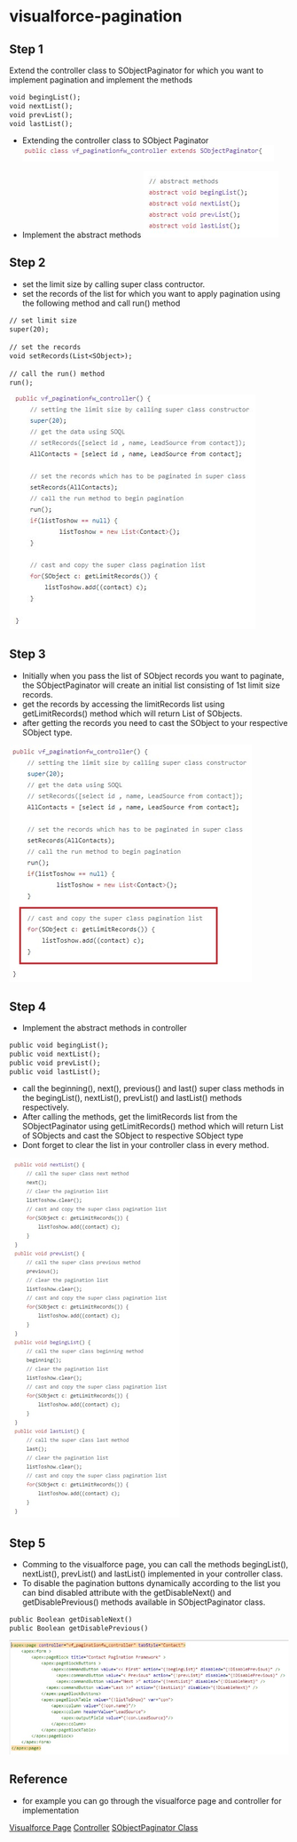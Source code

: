 # visualforce-pagination

## Step 1

Extend the controller class to SObjectPaginator for which you want to implement pagination and implement the methods

```
void begingList();
void nextList();
void prevList();
void lastList();
```
* Extending the controller class to SObject Paginator 
![Image 1](https://github.com/sharathkmr/visualforce-pagination/blob/master/screenshots/image_1.JPG?raw=true)

* Implement the abstract methods
![Image 2](https://github.com/sharathkmr/visualforce-pagination/blob/master/screenshots/image_2.JPG?raw=true)

## Step 2

* set the limit size by calling super class contructor.
* set the records of the list for which you want to apply pagination using the following method and call run() method

```
// set limit size
super(20);

// set the records
void setRecords(List<SObject>);

// call the run() method
run();
```

![Image 3](https://github.com/sharathkmr/visualforce-pagination/blob/master/screenshots/image_3.JPG?raw=true)

## Step 3

* Initially when you pass the list of SObject records you want to paginate, the SObjectPaginator will create an initial list consisting of 1st limit size records.
* get the records by accessing the limitRecords list using getLimitRecords() method which will return List of SObjects.
* after getting the records you need to cast the SObject to your respective SObject type.

![Image 4](https://github.com/sharathkmr/visualforce-pagination/blob/master/screenshots/image_4.JPG?raw=true)

## Step 4

* Implement the abstract methods in controller

```
public void begingList();
public void nextList();
public void prevList();
public void lastList();
```

* call the beginning(), next(), previous() and last() super class methods in the begingList(), nextList(), prevList() and lastList() methods respectively.
* After calling the methods, get the limitRecords list from the SObjectPaginator using getLimitRecords() method which will return List of SObjects and cast the SObject to respective SObject type
* Dont forget to clear the list in your controller class in every method.

![Image 5](https://github.com/sharathkmr/visualforce-pagination/blob/master/screenshots/image_5.JPG?raw=true)

## Step 5

* Comming to the visualforce page, you can call the methods begingList(), nextList(), prevList() and lastList() implemented in your controller class.
* To disable the pagination buttons dynamically according to the list you can bind disabled attribute with the getDisableNext() and getDisablePrevious() methods available in SObjectPaginator class.

```
public Boolean getDisableNext()
public Boolean getDisablePrevious()
```

![Image 6](https://github.com/sharathkmr/visualforce-pagination/blob/master/screenshots/image_6.JPG?raw=true)


## Reference

* for example you can go through the visualforce page and controller for implementation

[Visualforce Page](https://github.com/sharathkmr/visualforce-pagination/blob/master/src/pages/pagination_example.page)
[Controller](https://github.com/sharathkmr/visualforce-pagination/blob/master/src/classes/vf_paginationfw_controller.cls)
[SObjectPaginator Class](https://github.com/sharathkmr/visualforce-pagination/blob/master/src/classes/SObjectPaginator.cls)
